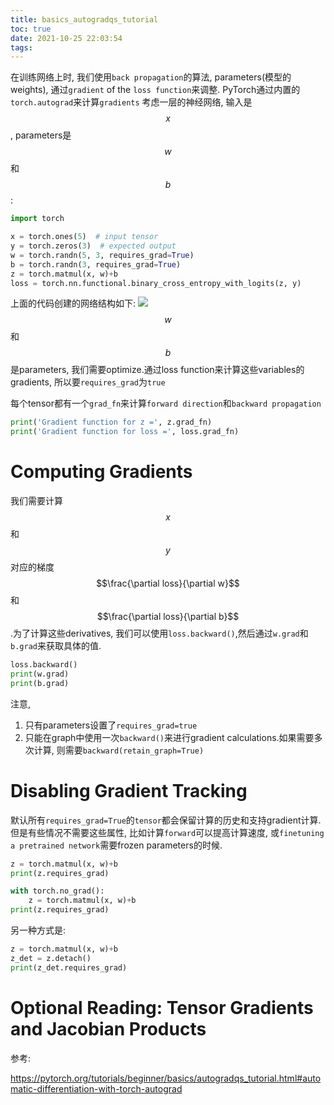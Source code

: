 ```yaml
---
title: basics_autogradqs_tutorial
toc: true
date: 2021-10-25 22:03:54
tags:
---
```



在训练网络上时, 我们使用`back propagation`的算法, parameters(模型的weights), 通过`gradient` of the `loss function`来调整.
PyTorch通过内置的`torch.autograd`来计算`gradients`
考虑一层的神经网络, 输入是$$x$$, parameters是$$w$$和$$b$$:
```python
import torch

x = torch.ones(5)  # input tensor
y = torch.zeros(3)  # expected output
w = torch.randn(5, 3, requires_grad=True)
b = torch.randn(3, requires_grad=True)
z = torch.matmul(x, w)+b
loss = torch.nn.functional.binary_cross_entropy_with_logits(z, y)
```
上面的代码创建的网络结构如下:
![](https://pytorch.org/tutorials/_images/comp-graph.png)
$$w$$和$$b$$是parameters, 我们需要optimize.通过loss function来计算这些variables的gradients, 所以要`requires_grad`为`true`

每个tensor都有一个`grad_fn`来计算`forward direction`和`backward propagation`

```python
print('Gradient function for z =', z.grad_fn)
print('Gradient function for loss =', loss.grad_fn)
```

# Computing Gradients
我们需要计算$$x$$和$$y$$对应的梯度$$\frac{\partial loss}{\partial w}$$和$$\frac{\partial loss}{\partial b}$$.为了计算这些derivatives, 我们可以使用`loss.backward()`,然后通过`w.grad`和`b.grad`来获取具体的值.

```python
loss.backward()
print(w.grad)
print(b.grad)
```
注意, 
1. 只有parameters设置了`requires_grad=true`
2. 只能在graph中使用一次`backward()`来进行gradient calculations.如果需要多次计算, 则需要`backward(retain_graph=True)`


# Disabling Gradient Tracking
默认所有`requires_grad=True`的`tensor`都会保留计算的历史和支持gradient计算.但是有些情况不需要这些属性, 比如计算`forward`可以提高计算速度, 或`finetuning a pretrained network`需要frozen parameters的时候.

```python
z = torch.matmul(x, w)+b
print(z.requires_grad)

with torch.no_grad():
    z = torch.matmul(x, w)+b
print(z.requires_grad)
```

另一种方式是:
```python
z = torch.matmul(x, w)+b
z_det = z.detach()
print(z_det.requires_grad)
```

# Optional Reading: Tensor Gradients and Jacobian Products


参考:

https://pytorch.org/tutorials/beginner/basics/autogradqs_tutorial.html#automatic-differentiation-with-torch-autograd